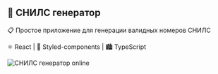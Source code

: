 ## 🎲 СНИЛС генератор

📋 Простое приложение для генерации валидных номеров СНИЛС

⚛️ React | 💅 Styled-components | 🏙 TypeScript

![СНИЛС генератор online](./public/assets/preview.gif)



